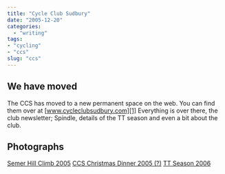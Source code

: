 ```yaml
---
title: "Cycle Club Sudbury"
date: "2005-12-20"
categories: 
  - "writing"
tags:
- "cycling"
- "ccs"
slug: "ccs"
---
```


## We have moved

The CCS has moved to a new permanent space on the web. You can find them over at [www.cycleclubsudbury.com][1] Everything is over there, the club newsletter; Spindle, details of the TT season and even a bit about the club.

## Photographs

[Semer Hill Climb 2005][2] [CCS Christmas Dinner 2005 (?)][3] [TT Season 2006][4]

[1]:	https://www.cycleclubsudbury.com
[2]:	https://flickr.com/photos/funkylarma/sets/72057594053417226/
[3]:	https://flickr.com/photos/funkylarma/sets/72057594061154882/
[4]:	https://flickr.com/photos/funkylarma/sets/72057594113176167/